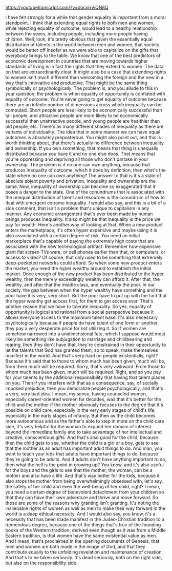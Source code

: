 https://youtubetranscript.com/?v=docxjxwQN8Q

 I have felt strongly for a while that gender equality is important from a moral standpoint. I think that extending equal rights to both men and women, while rejecting equality of outcome, would lead to a healthy relationship between the sexes, including people, including more people having children. Well, look, it's pretty obvious that given the essentially equal distribution of talents in the world between men and women, that society would be better off insofar as we were able to capitalize on the gifts that everybody brings to the table. We know that one of the best predictors of economic development in countries that are moving towards higher standards of living is in fact the rights that they extend to women. The data on that are extraordinarily clear. It might also be a case that extending rights to women isn't much different than welcoming the foreign and the new in a way that's innovative and productive. That might be the same thing symbolically or psychologically. The problem is, and you allude to this in your question, the problem is when equality of opportunity is conflated with equality of outcome. You're never going to get equality of outcome because there are an infinite number of dimensions across which inequality can be computed. Short people are less likely to be economically successful than tall people, and attractive people are more likely to be economically successful than unattractive people, and young people are healthier than old people, etc. There's as many different shades of inequality as there are variants of individuality. The idea that in some manner we can have equal outcomes is absolutely preposterous. You might also point out, and this is worth thinking about, that there's actually no difference between inequality and ownership. If you own something, that means that thing is unequally distributed because you have it and no one else does. That means that you're oppressing and depriving all those who don't partake in your ownership. The problem is if no one can own anything, because that produces inequality of outcome, which it does by definition, then what's the state where no one can own anything? The answer to that is it's a state of absolute abject poverty and privation. Inequality and ownership are the same. Now, inequality of ownership can become so exaggerated that it poses a danger to the state. One of the conundrums that is associated with the unequal distribution of talent and resources is the conundrum of how to deal with emergent extreme inequality. I would also say, and this is a bit of a side comment, that isn't a problem that's unique to capitalism in any manner. Any economic arrangement that's ever been made by human beings produces inequality. It also might be that inequality is the price we pay for wealth. Here's another way of looking at that. When a new product enters the marketplace, it's often hyper expensive and maybe using it is also associated with a certain degree of risk. You need an initial marketplace that's capable of paying the extremely high costs that are associated with the new technological artifact. Remember how expensive giant flat screen TVs were, or cell phones earlier than that, or computers, or access to video? Of course, that only used to be something that extremely deep-pocketed networks could afford. So when some new product enters the market, you need the hyper wealthy around to establish the initial market. Once enough of the new product has been distributed to the hyper wealthy, then the merely exceedingly wealthy can afford it. After that, the wealthy, and after that the middle class, and eventually the poor. In our society, the gap between when the hyper wealthy have something and the poor have it is very, very short. But the poor have to put up with the fact that the hyper wealthy get access first, for them to get access ever. That's another reason that we have to tolerate inequality. So yes, equality of opportunity is logical and rational from a social perspective because it allows everyone access to the maximum talent base. It's also necessary psychologically because if people do have talent of one form or another, they pay a very desperate price for not utilizing it. So if women are somehow narrowed into a unidimensional fate, which I suppose would most likely be something like subjugation to marriage and childbearing and rearing, then they don't have that, they're constrained in their opportunity to let the talents that God has granted them, so to speak, make themselves manifest in the world. And that's very hard on people existentially, right? Because it's said that to those to whom much has been given, much will be, from them much will be required. Sorry, that's very awkward. From those to whom much has been given, much will be required. Right, and so you pay for your talents by the additional responsibility that having that talent places on you. Then if you interfere with that as a consequence, say, of socially imposed prejudice, then you demoralize people psychologically, and that's a very, very bad idea. I mean, my sense, having counseled women, especially career-oriented women for decades, was that it's better for the child and the mother if the mother obviously focuses to the degree that it's possible on child care, especially in the very early stages of child's life, especially in the early stages of infancy. But then as the child becomes more autonomous and as the father's able to step in more on the child care side, it's very helpful for the woman to expand her domain of interest beyond the immediate family and to take advantage of her intellectual and creative, conscientious gifts. And that's also good for the child, because then the child gets to see, whether the child is a girl or a boy, gets to see that the mother as an adult has important adult things to do. And man, you want to teach your kids that adults have important things to do, because they're going to be adults. And if adults don't have anything important to do, then what the hell is the point in growing up? You know, and it's also useful for the boys and the girls to see that the mother, the woman, can be a mother and also have a life. And that's way better for the kids, because it also stops the mother from being overwhelmingly obsessed with, let's say, the safety of her child and even the well-being of her child, right? I mean, you need a certain degree of benevolent detachment from your children so that they can have their own adventure and thrive and move forward. So those are some of the reasons why granting isn't granting. It's noting the inalienable rights of women as well as men to make their way forward in the world is a deep ethical necessity. And I would also say, you know, it's a necessity that has been made manifest in the Judeo-Christian tradition to a tremendous degree, because one of the things that's true of the founding books of the Western tradition, derived even though as it was from a Middle Eastern tradition, is that women have the same existential value as men. And I mean, that's proclaimed in the opening documents of Genesis, that men and women are both made in the image of God, and that they contribute equally to the unfolding revelation and maintenance of creation. And that's to be taken seriously. It's dead seriously, both on the right side, but also on the responsibility side.